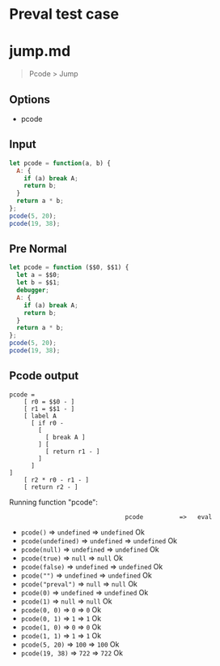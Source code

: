 # Preval test case

# jump.md

> Pcode > Jump

## Options

- pcode

## Input

`````js filename=intro
let pcode = function(a, b) {
  A: {
    if (a) break A;
    return b;
  }
  return a * b;
};
pcode(5, 20);
pcode(19, 38);
`````

## Pre Normal


`````js filename=intro
let pcode = function ($$0, $$1) {
  let a = $$0;
  let b = $$1;
  debugger;
  A: {
    if (a) break A;
    return b;
  }
  return a * b;
};
pcode(5, 20);
pcode(19, 38);
`````

## Pcode output

`````fileintro
pcode =
    [ r0 = $$0 - ]
    [ r1 = $$1 - ]
    [ label A 
      [ if r0 -
        [
          [ break A ]
        ] [
          [ return r1 - ]
        ]
      ]
]
    [ r2 * r0 - r1 - ]
    [ return r2 - ]
`````

Running function "pcode":

                                    pcode          =>   eval
 - `pcode()`                   => `undefined`      => `undefined`       Ok
 - `pcode(undefined)`          => `undefined`      => `undefined`       Ok
 - `pcode(null)`               => `undefined`      => `undefined`       Ok
 - `pcode(true)`               => `null`           => `null`            Ok
 - `pcode(false)`              => `undefined`      => `undefined`       Ok
 - `pcode("")`                 => `undefined`      => `undefined`       Ok
 - `pcode("preval")`           => `null`           => `null`            Ok
 - `pcode(0)`                  => `undefined`      => `undefined`       Ok
 - `pcode(1)`                  => `null`           => `null`            Ok
 - `pcode(0, 0)`               => `0`              => `0`               Ok
 - `pcode(0, 1)`               => `1`              => `1`               Ok
 - `pcode(1, 0)`               => `0`              => `0`               Ok
 - `pcode(1, 1)`               => `1`              => `1`               Ok
 - `pcode(5, 20)`              => `100`            => `100`             Ok
 - `pcode(19, 38)`             => `722`            => `722`             Ok
